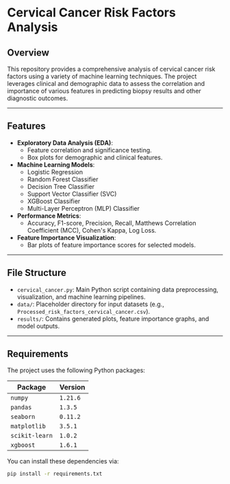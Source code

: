 
# Cervical Cancer Risk Factors Analysis

## Overview
This repository provides a comprehensive analysis of cervical cancer risk factors using a variety of machine learning techniques. The project leverages clinical and demographic data to assess the correlation and importance of various features in predicting biopsy results and other diagnostic outcomes.

---

## Features
- **Exploratory Data Analysis (EDA)**:
  - Feature correlation and significance testing.
  - Box plots for demographic and clinical features.
- **Machine Learning Models**:
  - Logistic Regression
  - Random Forest Classifier
  - Decision Tree Classifier
  - Support Vector Classifier (SVC)
  - XGBoost Classifier
  - Multi-Layer Perceptron (MLP) Classifier
- **Performance Metrics**:
  - Accuracy, F1-score, Precision, Recall, Matthews Correlation Coefficient (MCC), Cohen's Kappa, Log Loss.
- **Feature Importance Visualization**:
  - Bar plots of feature importance scores for selected models.

---

## File Structure
- `cervical_cancer.py`: Main Python script containing data preprocessing, visualization, and machine learning pipelines.
- `data/`: Placeholder directory for input datasets (e.g., `Processed_risk_factors_cervical_cancer.csv`).
- `results/`: Contains generated plots, feature importance graphs, and model outputs.

---

## Requirements
The project uses the following Python packages:

| Package            | Version      |
|--------------------|--------------|
| `numpy`            | `1.21.6`     |
| `pandas`           | `1.3.5`      |
| `seaborn`          | `0.11.2`     |
| `matplotlib`       | `3.5.1`      |
| `scikit-learn`     | `1.0.2`      |
| `xgboost`          | `1.6.1`      |

You can install these dependencies via:
```bash
pip install -r requirements.txt
